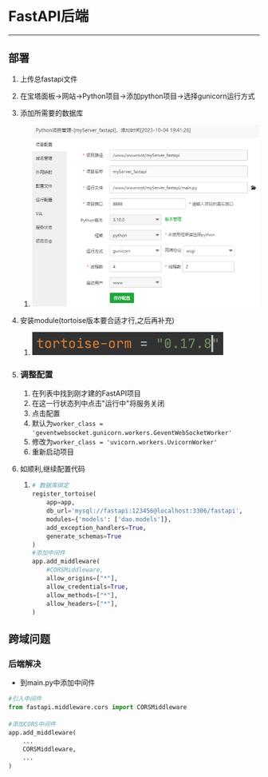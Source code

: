 # FastAPI后端

-------------

## 部署

1. 上传总fastapi文件

2. 在宝塔面板->网站->Python项目->添加python项目->选择gunicorn运行方式

3. 添加所需要的数据库

   1.  ![image-20231005010839766](assets/image-20231005010839766.png)

4. 安装module(tortoise版本要合适才行,之后再补充)

   1.  ![image-20231005012529223](assets/image-20231005012529223.png)

5. ### 调整配置

   1. 在列表中找到刚才建的FastAPI项目
   2. 在这一行状态列中点击"运行中"将服务关闭
   3. 点击配置
   4. 默认为`worker_class = 'geventwebsocket.gunicorn.workers.GeventWebSocketWorker'`
   5. 修改为`worker_class = 'uvicorn.workers.UvicornWorker'`
   6. 重新启动项目

6. 如顺利,继续配置代码

   1. ```py
      # 数据库绑定
      register_tortoise(
          app=app,
          db_url='mysql://fastapi:123456@localhost:3306/fastapi',
          modules={'models': ['dao.models']},
          add_exception_handlers=True,
          generate_schemas=True
      )
      #添加中间件
      app.add_middleware(
          #CORSMiddleware,
          allow_origins=["*"],
          allow_credentials=True,
          allow_methods=["*"],
          allow_headers=["*"],
      )
      ```

## 跨域问题

### 后端解决

- 到main.py中添加中间件

```py
#引入中间件
from fastapi.middleware.cors import CORSMiddleware

#添加CORS中间件
app.add_middleware(
    ...
    CORSMiddleware,
	...
)
```

